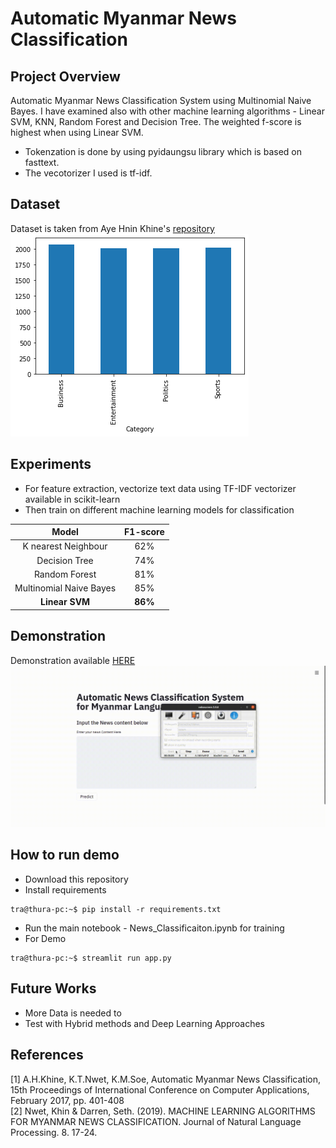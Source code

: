 # Automatic Myanmar News Classification

## Project Overview

Automatic Myanmar News Classification System using Multinomial Naive Bayes. I have examined also with other machine learning algorithms - Linear SVM, KNN, Random Forest and Decision Tree. The weighted f-score is highest when using Linear SVM.
- Tokenzation is done by using pyidaungsu library which is based on fasttext.
- The vecotorizer I used is tf-idf.

## Dataset

Dataset is taken from Aye Hnin Khine's [repository](https://github.com/ayehninnkhine/MyanmarNewsClassificationSystem)
![Dataset](media/news.png)

## Experiments

- For feature extraction, vectorize text data using TF-IDF vectorizer available in scikit-learn
- Then train on different machine learning models for classification

| Model                       | F1-score     |
|:---------------------------:|:------------:|
| K nearest Neighbour         | 62%          |
| Decision Tree               | 74%          |
| Random Forest               | 81%          |
| Multinomial Naive Bayes     | 85%          |
| **Linear SVM**              | **86%**      |

## Demonstration

Demonstration available [HERE](https://share.streamlit.io/thuraaung1601/automatic-myanmar-news-classification/main/app.py)
![Demo](media/result.gif)

## How to run demo
- Download this repository
- Install requirements
```{r, engine='bash', count_lines}
tra@thura-pc:~$ pip install -r requirements.txt
```
- Run the main notebook - News_Classificaiton.ipynb for training
- For Demo
```{r, engine='bash', count_lines}
tra@thura-pc:~$ streamlit run app.py
```
## Future Works
- More Data is needed to
- Test with Hybrid methods and Deep Learning Approaches

## References 
[1] A.H.Khine, K.T.Nwet, K.M.Soe, Automatic Myanmar News Classification, 15th Proceedings of International Conference on Computer Applications, February 2017, pp. 401-408
<br/>
[2] Nwet, Khin & Darren, Seth. (2019). MACHINE LEARNING ALGORITHMS FOR MYANMAR NEWS CLASSIFICATION. Journal of Natural Language Processing. 8. 17-24. 


